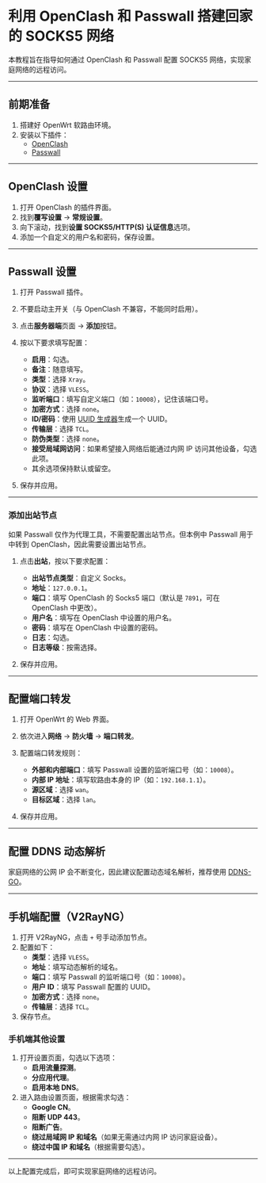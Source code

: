 # 利用 OpenClash 和 Passwall 搭建回家的 SOCKS5 网络

本教程旨在指导如何通过 OpenClash 和 Passwall 配置 SOCKS5 网络，实现家庭网络的远程访问。

---

## 前期准备
1. 搭建好 OpenWrt 软路由环境。
2. 安装以下插件：
   - [OpenClash](https://github.com/vernesong/OpenClash)
   - [Passwall](https://github.com/xiaorouji/openwrt-passwall)

---

## OpenClash 设置
1. 打开 OpenClash 的插件界面。
2. 找到**覆写设置** -> **常规设置**。
3. 向下滚动，找到**设置 SOCKS5/HTTP(S) 认证信息**选项。
4. 添加一个自定义的用户名和密码，保存设置。

---

## Passwall 设置
1. 打开 Passwall 插件。
2. 不要启动主开关（与 OpenClash 不兼容，不能同时启用）。
3. 点击**服务器端**页面 -> **添加**按钮。
4. 按以下要求填写配置：
   - **启用**：勾选。
   - **备注**：随意填写。
   - **类型**：选择 `Xray`。
   - **协议**：选择 `VLESS`。
   - **监听端口**：填写自定义端口（如：`10008`），记住该端口号。
   - **加密方式**：选择 `none`。
   - **ID/密码**：使用 [UUID 生成器](https://www.uuidgenerator.net/)生成一个 UUID。
   - **传输层**：选择 `TCL`。
   - **防伪类型**：选择 `none`。
   - **接受局域网访问**：如果希望接入网络后能通过内网 IP 访问其他设备，勾选此项。
   - 其余选项保持默认或留空。

5. 保存并应用。

---

### 添加出站节点
如果 Passwall 仅作为代理工具，不需要配置出站节点。但本例中 Passwall 用于中转到 OpenClash，因此需要设置出站节点。

1. 点击**出站**，按以下要求配置：
   - **出站节点类型**：自定义 Socks。
   - **地址**：`127.0.0.1`。
   - **端口**：填写 OpenClash 的 Socks5 端口（默认是 `7891`，可在 OpenClash 中更改）。
   - **用户名**：填写在 OpenClash 中设置的用户名。
   - **密码**：填写在 OpenClash 中设置的密码。
   - **日志**：勾选。
   - **日志等级**：按需选择。

2. 保存并应用。

---

## 配置端口转发
1. 打开 OpenWrt 的 Web 界面。
2. 依次进入**网络** -> **防火墙** -> **端口转发**。
3. 配置端口转发规则：
   - **外部和内部端口**：填写 Passwall 设置的监听端口号（如：`10008`）。
   - **内部 IP 地址**：填写软路由本身的 IP（如：`192.168.1.1`）。
   - **源区域**：选择 `wan`。
   - **目标区域**：选择 `lan`。

4. 保存并应用。

---

## 配置 DDNS 动态解析
家庭网络的公网 IP 会不断变化，因此建议配置动态域名解析，推荐使用 [DDNS-GO](https://github.com/jeessy2/ddns-go)。

---

## 手机端配置（V2RayNG）
1. 打开 V2RayNG，点击 `+` 号手动添加节点。
2. 配置如下：
   - **类型**：选择 `VLESS`。
   - **地址**：填写动态解析的域名。
   - **端口**：填写 Passwall 的监听端口号（如：`10008`）。
   - **用户 ID**：填写 Passwall 配置的 UUID。
   - **加密方式**：选择 `none`。
   - **传输层**：选择 `TCL`。
3. 保存节点。

### 手机端其他设置
1. 打开设置页面，勾选以下选项：
   - **启用流量探测**。
   - **分应用代理**。
   - **启用本地 DNS**。
2. 进入路由设置页面，根据需求勾选：
   - **Google CN**。
   - **阻断 UDP 443**。
   - **阻断广告**。
   - **绕过局域网 IP 和域名**（如果无需通过内网 IP 访问家庭设备）。
   - **绕过中国 IP 和域名**（根据需要勾选）。

---

以上配置完成后，即可实现家庭网络的远程访问。
